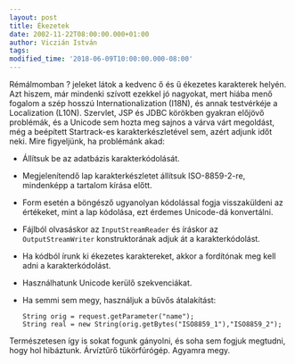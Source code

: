 ```yaml
---
layout: post
title: Ékezetek
date: 2002-11-22T08:00:00.000+01:00
author: Viczián István
tags:
modified_time: '2018-06-09T10:00:00.000-08:00'
---
```


Rémálmomban ? jeleket látok a kedvenc ő és ű ékezetes karakterek helyén.
Azt hiszem, már mindenki szívott ezekkel jó nagyokat, mert hiába menő
fogalom a szép hosszú Internationalization (I18N), és annak testvérkéje
a Localization (L10N). Szervlet, JSP és JDBC körökben gyakran előjövő
problémák, és a Unicode sem hozta meg sajnos a várva várt megoldást, még
a beépített Startrack-es karakterkészletével sem, azért adjunk időt
neki. Mire figyeljünk, ha problémánk akad:

-   Állítsuk be az adatbázis karakterkódolását.
-   Megjelenítendő lap karakterkészletet állítsuk ISO-8859-2-re,
    mindenképp a tartalom kírása előtt.
-   Form esetén a böngésző ugyanolyan kódolással fogja visszaküldeni az
    értékeket, mint a lap kódolása, ezt érdemes Unicode-dá konvertálni.
-   Fájlból olvasáskor az `InputStreamReader` és íráskor az
    `OutputStreamWriter` konstruktorának adjuk át a karakterkódolást.
-   Ha kódból írunk ki ékezetes karaktereket, akkor a fordítónak meg
    kell adni a karakterkódolást.
-   Használhatunk Unicode kerülő szekvenciákat.
-   Ha semmi sem megy, használjuk a bűvős átalakítást:


        String orig = request.getParameter("name");
        String real = new String(orig.getBytes("ISO8859_1"),"ISO8859_2");

Természetesen így is sokat fogunk gányolni, és soha sem fogjuk megtudni,
hogy hol hibáztunk. Árvíztűrő tükörfúrógép. Agyamra megy.
